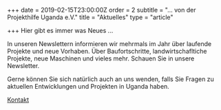 +++
date = 2019-02-15T23:00:00Z
order = 2
subtitle = "... von der Projekthilfe Uganda e.V."
title = "Aktuelles"
type = "article"

+++
Hier gibt es immer was Neues ...

In unseren Newslettern informieren wir mehrmals im Jahr über laufende Projekte und neue Vorhaben. Über Baufortschritte, landwirtschafltiche Projekte, neue Maschinen und vieles mehr. Schauen Sie in unsere Newsletter.

Gerne können Sie sich natürlich auch an uns wenden, falls Sie Fragen zu aktuellen Entwicklungen und Projekten in Uganda haben.

[Kontakt](unser-verein/kontakt "Kontaktinformationen")